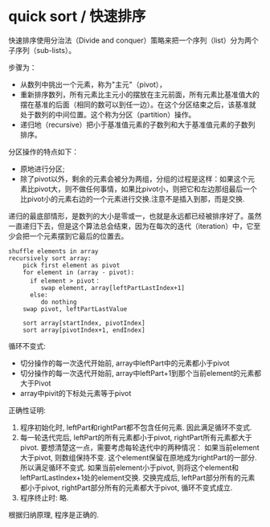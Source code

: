 # quick sort / 快速排序

快速排序使用分治法（Divide and conquer）策略来把一个序列（list）分为两个子序列（sub-lists）。

步骤为：

 - 从数列中挑出一个元素，称为"主元"（pivot），
 - 重新排序数列，所有元素比主元小的摆放在主元前面，所有元素比基准值大的摆在基准的后面（相同的数可以到任一边）。在这个分区结束之后，该基准就处于数列的中间位置。这个称为分区（partition）操作。
 - 递归地（recursive）把小于基准值元素的子数列和大于基准值元素的子数列排序。


分区操作的特点如下：

- 原地进行分区;
- 除了pivot以外，剩余的元素会被分为两组，分组的过程是这样：如果这个元素比pivot大，则不做任何事情，如果比pivot小，则把它和左边那组最后一个比pivot小的元素右边的一个元素进行交换.注意不是插入到那，而是交换.

递归的最底部情形，是数列的大小是零或一，也就是永远都已经被排序好了。虽然一直递归下去，但是这个算法总会结束，因为在每次的迭代（iteration）中，它至少会把一个元素摆到它最后的位置去。

    shuffle elements in array
    recursively sort array:
        pick first element as pivot
        for element in (array - pivot):
          if element > pivot：
             swap element, array[leftPartLastIndex+1]
          else:
             do nothing
        swap pivot, leftPartLastValue

        sort array[startIndex, pivotIndex]
        sort array[pivotIndex+1, endIndex]

循环不变式:

- 切分操作的每一次迭代开始前, array中leftPart中的元素都小于pivot
- 切分操作的每一次迭代开始前, array中leftPart+1到那个当前element的元素都大于Pivot
- array中pivit的下标处元素等于pivot  

正确性证明:

1. 程序初始化时, leftPart和rightPart都不包含任何元素. 因此满足循环不变式.
2. 每一轮迭代完后, leftPart的所有元素都小于pivot, rightPart所有元素都大于pivot. 要想清楚这一点，需要考虑每轮迭代中的两种情况： 如果当前element大于pivot, 则数组保持不变. 这个element保留在原地成为rightPart的一部分. 所以满足循环不变式. 如果当前element小于pivot, 则将这个element和leftPartLastIndex+1处的element交换. 交换完成后, leftPart部分所有的元素都小于pivot, rightPart部分所有的元素都大于pivot, 循环不变式成立.
3. 程序终止时: 略.

根据归纳原理, 程序是正确的.
